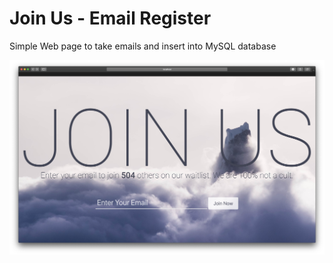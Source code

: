# Join Us - Email Register
Simple Web page to take emails and insert into MySQL database

![](webPage.png)
